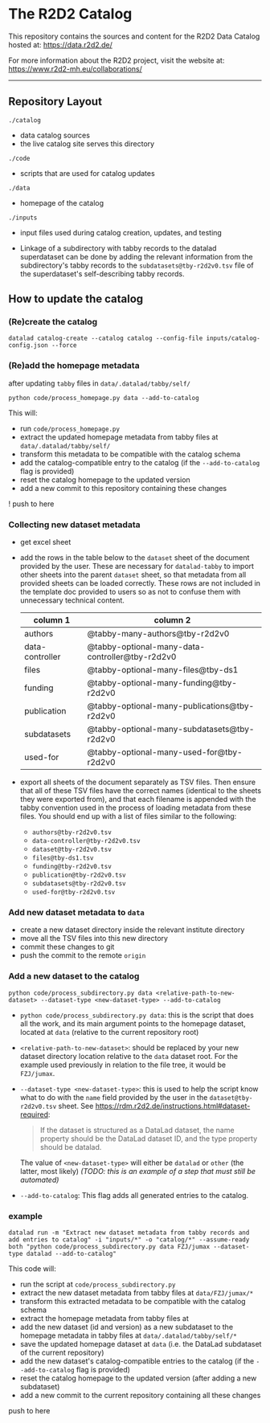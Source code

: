# The R2D2 Catalog

This repository contains the sources and content for the R2D2 Data Catalog hosted at: https://data.r2d2.de/

For more information about the R2D2 project, visit the website at: https://www.r2d2-mh.eu/collaborations/

---

## Repository Layout

`./catalog`
- data catalog sources
- the live catalog site serves this directory

`./code`
- scripts that are used for catalog updates

`./data`
- homepage of the catalog

`./inputs`
- input files used during catalog creation, updates, and testing



- Linkage of a subdirectory with tabby records to the datalad superdataset can be done by adding the relevant information from the subdirectory's tabby records to the `subdatasets@tby-r2d2v0.tsv` file of the superdataset's self-describing tabby records. 

## How to update the catalog

### (Re)create the catalog

```
datalad catalog-create --catalog catalog --config-file inputs/catalog-config.json --force
```

### (Re)add the homepage metadata

after updating `tabby` files in `data/.datalad/tabby/self/`

```
python code/process_homepage.py data --add-to-catalog
```

This will:
- run `code/process_homepage.py`
- extract the updated homepage metadata from tabby files at `data/.datalad/tabby/self/`
- transform this metadata to be compatible with the catalog schema
- add the catalog-compatible entry to the catalog (if the `--add-to-catalog` flag is provided)
- reset the catalog homepage to the updated version
- add a new commit to this repository containing these changes

! push to here


### Collecting new dataset metadata

- get excel sheet
- add the rows in the table below to the `dataset` sheet of the document provided by the user. These are necessary for `datalad-tabby` to import other sheets into the parent `dataset` sheet, so that metadata from all provided sheets can be loaded correctly. These rows are not included in the template doc provided to users so as not to confuse them with unnecessary technical content.

    | column 1 | column 2 |
    | - | - |
    | authors | @tabby-many-authors@tby-r2d2v0 |
    | data-controller | @tabby-optional-many-data-controller@tby-r2d2v0 |
    | files | @tabby-optional-many-files@tby-ds1 |
    | funding | @tabby-optional-many-funding@tby-r2d2v0 |
    | publication | @tabby-optional-many-publications@tby-r2d2v0 |
    | subdatasets | @tabby-optional-many-subdatasets@tby-r2d2v0 |
    | used-for | @tabby-optional-many-used-for@tby-r2d2v0 |

- export all sheets of the document separately as TSV files. Then ensure that all of these TSV files have the correct names (identical to the sheets they were exported from), and that each filename is appended with the tabby convention used in the process of loading metadata from these files. You should end up with a list of files similar to the following:
   - `authors@tby-r2d2v0.tsv`
   - `data-controller@tby-r2d2v0.tsv`
   - `dataset@tby-r2d2v0.tsv`
   - `files@tby-ds1.tsv`
   - `funding@tby-r2d2v0.tsv`
   - `publication@tby-r2d2v0.tsv`
   - `subdatasets@tby-r2d2v0.tsv`
   - `used-for@tby-r2d2v0.tsv`

### Add new dataset metadata to `data`

- create a new dataset directory inside the relevant institute directory
- move all the TSV files into this new directory
- commit these changes to git
- push the commit to the remote `origin`

### Add a new dataset to the catalog

```
python code/process_subdirectory.py data <relative-path-to-new-dataset> --dataset-type <new-dataset-type> --add-to-catalog
```

- `python code/process_subdirectory.py data`: this is the script that does all the work, and its main argument points to the homepage dataset, located at `data` (relative to the current repository root)
- `<relative-path-to-new-dataset>`: should be replaced by your new dataset directory location relative to the `data` dataset root. For the example used previously in relation to the file tree, it would be `FZJ/jumax`.
- `--dataset-type <new-dataset-type>`: this is used to help the script know what to do with the `name` field provided by the user in the `dataset@tby-r2d2v0.tsv` sheet. See https://rdm.r2d2.de/instructions.html#dataset-required:

   > If the dataset is structured as a DataLad dataset, the name property should be the DataLad dataset ID, and the type property should be datalad.
  
  The value of `<new-dataset-type>` will either be `datalad` or `other` (the latter, most likely) *(TODO: this is an example of a step that must still be automated)*
- `--add-to-catalog`: This flag adds all generated entries to the catalog.

### example

```
datalad run -m "Extract new dataset metadata from tabby records and add entries to catalog" -i "inputs/*" -o "catalog/*" --assume-ready both "python code/process_subdirectory.py data FZJ/jumax --dataset-type datalad --add-to-catalog"
```

This code will:
- run the script at `code/process_subdirectory.py`
- extract the new dataset metadata from tabby files at `data/FZJ/jumax/*`
- transform this extracted metadata to be compatible with the catalog schema
- extract the homepage metadata from tabby files at 
- add the new dataset (id and version) as a new subdataset to the homepage metadata in tabby files at `data/.datalad/tabby/self/*`
- save the updated homepage dataset at `data` (i.e. the DataLad subdataset of the current repository)
- add the new dataset's catalog-compatible entries to the catalog (if the `--add-to-catalog` flag is provided)
- reset the catalog homepage to the updated version (after adding a new subdataset)
- add a new commit to the current repository containing all these changes

push to here